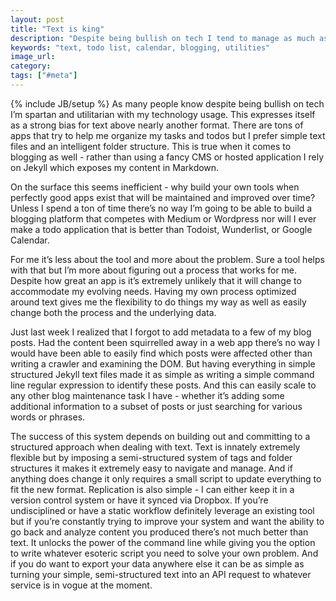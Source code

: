```yaml
---
layout: post
title: "Text is king"
description: "Despite being bullish on tech I tend to manage as much as I can through text files. They're extremely powerful while providing the flexibility to change to suit my evolving needs."
keywords: "text, todo list, calendar, blogging, utilities"
image_url:
category:
tags: ["#meta"]
---
```

{% include JB/setup %}
As many people know despite being bullish on tech I’m spartan and utilitarian with my technology usage. This expresses itself as a strong bias for text above nearly another format. There are tons of apps that try to help me organize my tasks and todos but I prefer simple text files and an intelligent folder structure. This is true when it comes to blogging as well - rather than using a fancy CMS or hosted application I rely on Jekyll which exposes my content in Markdown.

On the surface this seems inefficient - why build your own tools when perfectly good apps exist that will be maintained and improved over time? Unless I spend a ton of time there’s no way I’m going to be able to build a blogging platform that competes with Medium or Wordpress nor will I ever make a todo application that is better than Todoist, Wunderlist, or Google Calendar.

For me it’s less about the tool and more about the problem. Sure a tool helps with that but I’m more about figuring out a process that works for me. Despite how great an app is it’s extremely unlikely that it will change to accommodate my evolving needs. Having my own process optimized around text gives me the flexibility to do things my way as well as easily change both the process and the underlying data.

Just last week I realized that I forgot to add metadata to a few of my blog posts. Had the content been squirrelled away in a web app there’s no way I would have been able to easily find which posts were affected other than writing a crawler and examining the DOM. But having everything in simple structured Jekyll text files made it as simple as writing a simple command line regular expression to identify these posts. And this can easily scale to any other blog maintenance task I have - whether it’s adding some additional information to a subset of posts or just searching for various words or phrases.

The success of this system depends on building out and committing to a structured approach when dealing with text. Text is innately extremely flexible but by imposing a semi-structured system of tags and folder structures it makes it extremely easy to navigate and manage. And if anything does change it only requires a small script to update everything to fit the new format. Replication is also simple - I can either keep it in a version control system or have it synced via Dropbox. If you’re undisciplined or have a static workflow definitely leverage an existing tool but if you’re constantly trying to improve your system and want the ability to go back and analyze content you produced there’s not much better than text. It unlocks the power of the command line while giving you the option to write whatever esoteric script you need to solve your own problem. And if you do want to export your data anywhere else it can be as simple as turning your simple, semi-structured text into an API request to whatever service is in vogue at the moment.
